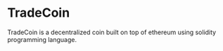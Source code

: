 # TradeCoin
TradeCoin is a decentralized coin built on top of ethereum using solidity programming language.
